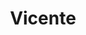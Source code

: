 ---
title: "Vicente"
url: /ciudad-autonoma-de-buenos-aires/vicente/
shop: reparación de automóviles
---